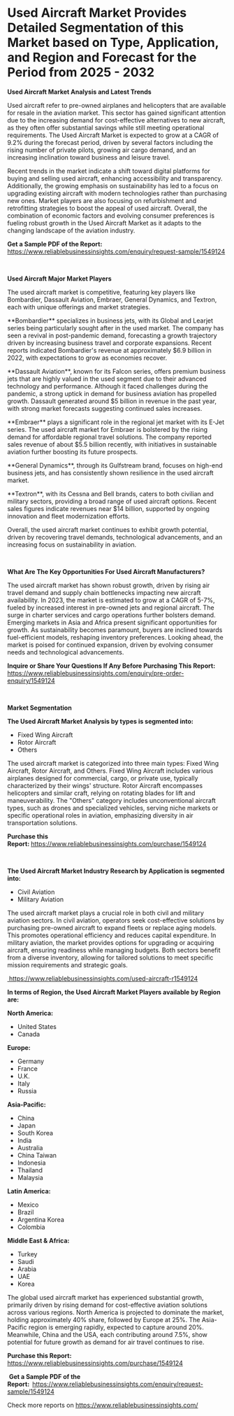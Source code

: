 <p><h1>Used Aircraft Market Provides Detailed Segmentation of this Market based on Type, Application, and Region and Forecast for the Period from 2025 - 2032</h1></p><p><strong>Used Aircraft Market Analysis and Latest Trends</strong></p>
<p><p>Used aircraft refer to pre-owned airplanes and helicopters that are available for resale in the aviation market. This sector has gained significant attention due to the increasing demand for cost-effective alternatives to new aircraft, as they often offer substantial savings while still meeting operational requirements. The Used Aircraft Market is expected to grow at a CAGR of 9.2% during the forecast period, driven by several factors including the rising number of private pilots, growing air cargo demand, and an increasing inclination toward business and leisure travel.</p><p>Recent trends in the market indicate a shift toward digital platforms for buying and selling used aircraft, enhancing accessibility and transparency. Additionally, the growing emphasis on sustainability has led to a focus on upgrading existing aircraft with modern technologies rather than purchasing new ones. Market players are also focusing on refurbishment and retrofitting strategies to boost the appeal of used aircraft. Overall, the combination of economic factors and evolving consumer preferences is fueling robust growth in the Used Aircraft Market as it adapts to the changing landscape of the aviation industry.</p></p>
<p><strong>Get a Sample PDF of the Report:&nbsp;</strong> <a href="https://www.reliablebusinessinsights.com/enquiry/request-sample/1549124?utm_campaign=3109&utm_medium=2&utm_source=Github&utm_content=ia&utm_term=10042025&utm_id=used-aircraft">https://www.reliablebusinessinsights.com/enquiry/request-sample/1549124</a></p>
<p>&nbsp;</p>
<p><strong>Used Aircraft Major Market Players</strong></p>
<p><p>The used aircraft market is competitive, featuring key players like Bombardier, Dassault Aviation, Embraer, General Dynamics, and Textron, each with unique offerings and market strategies. </p><p>**Bombardier** specializes in business jets, with its Global and Learjet series being particularly sought after in the used market. The company has seen a revival in post-pandemic demand, forecasting a growth trajectory driven by increasing business travel and corporate expansions. Recent reports indicated Bombardier's revenue at approximately $6.9 billion in 2022, with expectations to grow as economies recover.</p><p>**Dassault Aviation**, known for its Falcon series, offers premium business jets that are highly valued in the used segment due to their advanced technology and performance. Although it faced challenges during the pandemic, a strong uptick in demand for business aviation has propelled growth. Dassault generated around $5 billion in revenue in the past year, with strong market forecasts suggesting continued sales increases.</p><p>**Embraer** plays a significant role in the regional jet market with its E-Jet series. The used aircraft market for Embraer is bolstered by the rising demand for affordable regional travel solutions. The company reported sales revenue of about $5.5 billion recently, with initiatives in sustainable aviation further boosting its future prospects.</p><p>**General Dynamics**, through its Gulfstream brand, focuses on high-end business jets, and has consistently shown resilience in the used aircraft market. </p><p>**Textron**, with its Cessna and Bell brands, caters to both civilian and military sectors, providing a broad range of used aircraft options. Recent sales figures indicate revenues near $14 billion, supported by ongoing innovation and fleet modernization efforts.</p><p>Overall, the used aircraft market continues to exhibit growth potential, driven by recovering travel demands, technological advancements, and an increasing focus on sustainability in aviation.</p></p>
<p>&nbsp;</p>
<p><strong>What Are The Key Opportunities For Used Aircraft Manufacturers?</strong></p>
<p><p>The used aircraft market has shown robust growth, driven by rising air travel demand and supply chain bottlenecks impacting new aircraft availability. In 2023, the market is estimated to grow at a CAGR of 5-7%, fueled by increased interest in pre-owned jets and regional aircraft. The surge in charter services and cargo operations further bolsters demand. Emerging markets in Asia and Africa present significant opportunities for growth. As sustainability becomes paramount, buyers are inclined towards fuel-efficient models, reshaping inventory preferences. Looking ahead, the market is poised for continued expansion, driven by evolving consumer needs and technological advancements.</p></p>
<p><strong>Inquire or Share Your Questions If Any Before Purchasing This Report:</strong> <a href="https://www.reliablebusinessinsights.com/enquiry/pre-order-enquiry/1549124?utm_campaign=3109&utm_medium=2&utm_source=Github&utm_content=ia&utm_term=10042025&utm_id=used-aircraft">https://www.reliablebusinessinsights.com/enquiry/pre-order-enquiry/1549124</a></p>
<p>&nbsp;</p>
<p><strong>Market Segmentation</strong></p>
<p><strong>The Used Aircraft Market Analysis by types is segmented into:</strong></p>
<p><ul><li>Fixed Wing Aircraft</li><li>Rotor Aircraft</li><li>Others</li></ul></p>
<p><p>The used aircraft market is categorized into three main types: Fixed Wing Aircraft, Rotor Aircraft, and Others. Fixed Wing Aircraft includes various airplanes designed for commercial, cargo, or private use, typically characterized by their wings' structure. Rotor Aircraft encompasses helicopters and similar craft, relying on rotating blades for lift and maneuverability. The "Others" category includes unconventional aircraft types, such as drones and specialized vehicles, serving niche markets or specific operational roles in aviation, emphasizing diversity in air transportation solutions.</p></p>
<p><strong>Purchase this Report:&nbsp;</strong><a href="https://www.reliablebusinessinsights.com/purchase/1549124?utm_campaign=3109&utm_medium=2&utm_source=Github&utm_content=ia&utm_term=10042025&utm_id=used-aircraft">https://www.reliablebusinessinsights.com/purchase/1549124</a></p>
<p>&nbsp;</p>
<p><strong>The Used Aircraft Market Industry Research by Application is segmented into:</strong></p>
<p><ul><li>Civil Aviation</li><li>Military Aviation</li></ul></p>
<p><p>The used aircraft market plays a crucial role in both civil and military aviation sectors. In civil aviation, operators seek cost-effective solutions by purchasing pre-owned aircraft to expand fleets or replace aging models. This promotes operational efficiency and reduces capital expenditure. In military aviation, the market provides options for upgrading or acquiring aircraft, ensuring readiness while managing budgets. Both sectors benefit from a diverse inventory, allowing for tailored solutions to meet specific mission requirements and strategic goals.</p></p>
<p><a href="https://www.reliablebusinessinsights.com/used-aircraft-r1549124?utm_campaign=3109&utm_medium=2&utm_source=Github&utm_content=ia&utm_term=10042025&utm_id=used-aircraft">&nbsp;https://www.reliablebusinessinsights.com/used-aircraft-r1549124</a></p>
<p><strong>In terms of Region, the Used Aircraft Market Players available by Region are:</strong></p>
<p>
    <p> <strong> North America: </strong>
        <ul>
            <li>United States</li>
            <li>Canada</li>
        </ul>
        </p> 
    <p> <strong> Europe: </strong>
        <ul>
            <li>Germany</li>
            <li>France</li>
            <li>U.K.</li>
            <li>Italy</li>
            <li>Russia</li>
        </ul>
        </p> 
    <p> <strong> Asia-Pacific: </strong>
        <ul>
            <li>China</li>
            <li>Japan</li>
            <li>South Korea</li>
            <li>India</li>
            <li>Australia</li>
            <li>China Taiwan</li>
            <li>Indonesia</li>
            <li>Thailand</li>
            <li>Malaysia</li>
        </ul>
        </p> 
    <p> <strong> Latin America: </strong>
        <ul>
            <li>Mexico</li>
            <li>Brazil</li>
            <li>Argentina Korea</li>
            <li>Colombia</li>
        </ul>
        </p> 
    <p> <strong> Middle East & Africa: </strong>
        <ul>
            <li>Turkey</li>
            <li>Saudi</li>
            <li>Arabia</li>
            <li>UAE</li>
            <li>Korea</li>
        </ul>
    </p>
    </p>
<p><p>The global used aircraft market has experienced substantial growth, primarily driven by rising demand for cost-effective aviation solutions across various regions. North America is projected to dominate the market, holding approximately 40% share, followed by Europe at 25%. The Asia-Pacific region is emerging rapidly, expected to capture around 20%. Meanwhile, China and the USA, each contributing around 7.5%, show potential for future growth as demand for air travel continues to rise.</p></p>
<p><strong>Purchase this Report: </strong><a href="https://www.reliablebusinessinsights.com/purchase/1549124?utm_campaign=3109&utm_medium=2&utm_source=Github&utm_content=ia&utm_term=10042025&utm_id=used-aircraft">https://www.reliablebusinessinsights.com/purchase/1549124</a></p>
<p>&nbsp;<strong>Get a Sample PDF of the Report:&nbsp;&nbsp;</strong><a href="https://www.reliablebusinessinsights.com/enquiry/request-sample/1549124?utm_campaign=3109&utm_medium=2&utm_source=Github&utm_content=ia&utm_term=10042025&utm_id=used-aircraft">https://www.reliablebusinessinsights.com/enquiry/request-sample/1549124</a></p>
<p><strong></strong></p>
<p>Check more reports on <a href="https://www.reliablebusinessinsights.com/?utm_campaign=3109&utm_medium=2&utm_source=Github&utm_content=ia&utm_term=10042025&utm_id=used-aircraft">https://www.reliablebusinessinsights.com/</a></p>